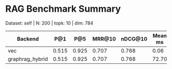 # RAG Benchmark Summary
Dataset: self | N: 200 | topk: 10 | dim: 784

| Backend | P@1 | P@5 | MRR@10 | nDCG@10 | Mean ms | P95 ms |
|---------|-----|-----|--------|---------|---------|--------|
| vec | 0.515 | 0.925 | 0.707 | 0.768 | 0.06 | 0.06 |
| graphrag_hybrid | 0.515 | 0.925 | 0.707 | 0.768 | 72.70 | 248.98 |